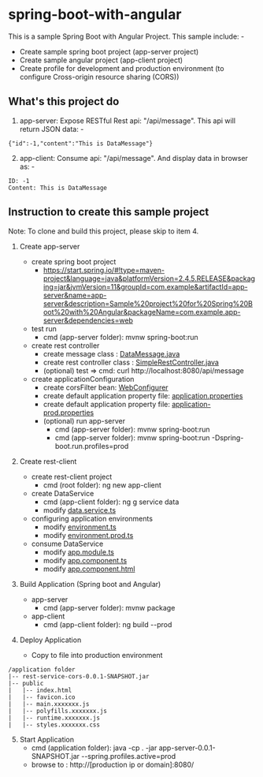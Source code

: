 # spring-boot-with-angular
This is a sample Spring Boot with Angular Project. This sample include: -
- Create sample spring boot project (app-server project)
- Create sample angular project (app-client project)
- Create profile for development and production environment (to configure Cross-origin resource sharing (CORS)) 

## What's this project do
1. app-server: Expose RESTful Rest api: "/api/message". This api will return JSON data: -
```
{"id":-1,"content":"This is DataMessage"}
```
2. app-client: Consume api: "/api/message". And display data in browser as: -
```
ID: -1
Content: This is DataMessage
```

## Instruction to create this sample project
Note: To clone and build this project, please skip to item 4.

1. Create app-server
	- create spring boot project
		- https://start.spring.io/#!type=maven-project&language=java&platformVersion=2.4.5.RELEASE&packaging=jar&jvmVersion=11&groupId=com.example&artifactId=app-server&name=app-server&description=Sample%20project%20for%20Spring%20Boot%20with%20Angular&packageName=com.example.app-server&dependencies=web
	- test run
		- cmd (app-server folder): mvnw spring-boot:run
	- create rest controller
		- create message class : [DataMessage.java](https://github.com/kritdev/spring-boot-with-angular/blob/spring-boot-with-angular/app-server/src/main/java/com/example/appserver/rest/model/DataMessage.java)
		- create rest controller class : [SimpleRestController.java](https://github.com/kritdev/spring-boot-with-angular/blob/spring-boot-with-angular/app-server/src/main/java/com/example/appserver/rest/SimpleRestController.java)
		- (optional) test => cmd: curl http://localhost:8080/api/message
	- create applicationConfiguration
		- create corsFilter bean: [WebConfigurer](https://github.com/kritdev/spring-boot-with-angular/blob/spring-boot-with-angular/app-server/src/main/java/com/example/appserver/config/WebConfigurer.java)
		- create default application property file: [application.properties](https://github.com/kritdev/spring-boot-with-angular/blob/spring-boot-with-angular/app-server/src/main/resources/application.properties)
		- create default application property file: [application-prod.properties](https://github.com/kritdev/spring-boot-with-angular/blob/spring-boot-with-angular/app-server/src/main/resources/application-prod.properties)
		- (optional) run app-server
			- cmd (app-server folder): mvnw spring-boot:run
			- cmd (app-server folder): mvnw spring-boot:run -Dspring-boot.run.profiles=prod

2. Create rest-client
	- create rest-client project
		- cmd (root folder): ng new app-client
	- create DataService
		- cmd (app-client folder): ng g service data
		- modify [data.service.ts](https://github.com/kritdev/spring-boot-with-angular/blob/spring-boot-with-angular/app-client/src/app/data.service.ts)
	- configuring application environments
		- modify [environment.ts](https://github.com/kritdev/spring-boot-with-angular/blob/spring-boot-with-angular/app-client/src/environments/environment.ts)
		- modify [environment.prod.ts](https://github.com/kritdev/spring-boot-with-angular/blob/spring-boot-with-angular/app-client/src/environments/environment.prod.ts)
	- consume DataService
		- modify [app.module.ts](https://github.com/kritdev/spring-boot-with-angular/blob/spring-boot-with-angular/app-client/src/app/app.module.ts)	
		- modify [app.component.ts](https://github.com/kritdev/spring-boot-with-angular/blob/spring-boot-with-angular/app-client/src/app/app.component.ts)
		- modify [app.component.html](https://github.com/kritdev/spring-boot-with-angular/blob/spring-boot-with-angular/app-client/src/app/app.component.html)

3. Build Application (Spring boot and Angular)
	- app-server
		- cmd (app-server folder): mvnw package
	- app-client
		- cmd (app-client folder): ng build --prod

4. Deploy Application
	- Copy to file into production environment
```
/application folder
|-- rest-service-cors-0.0.1-SNAPSHOT.jar
|-- public
|   |-- index.html
|   |-- favicon.ico
|   |-- main.xxxxxxx.js
|   |-- polyfills.xxxxxxx.js
|   |-- runtime.xxxxxxx.js
|   |-- styles.xxxxxxx.css
```

5. Start Application
	- cmd (application folder): java -cp . -jar app-server-0.0.1-SNAPSHOT.jar  --spring.profiles.active=prod
	- browse to : http://[production ip or domain]:8080/

